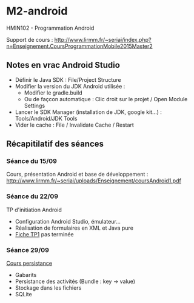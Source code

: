# M2-android
HMIN102 - Programmation Android

Support de cours : http://www.lirmm.fr/~seriai/index.php?n=Enseignement.CoursProgrammationMobile2015Master2

## Notes en vrac Android Studio
- Définir le Java SDK : File/Project Structure
- Modifier la version du JDK Android utilisée :
  - Modifier le gradle.build
  - Ou de façcon automatique : Clic droit sur le projet / Open Module Settings
- Lancer le SDK Manager (installation de JDK, google kit...) : Tools/Android/JDK Tools
- Vider le cache : File / Invalidate Cache / Restart

## Récapitilatif des séances

### Séance du 15/09

Cours, présentation Android et base de développement :   http://www.lirmm.fr/~seriai/uploads/Enseignement/coursAndroid1.pdf

### Séance du 22/09

TP d'initiation Android  
- Configuration Android Studio, émulateur...
- Réalisation de formulaires en XML et Java pure
- [Fiche TP1](http://www.lirmm.fr/~seriai/uploads/Enseignement/TD12014.pdf) pas terminée


### Séance 29/09

[Cours persistance](http://www.lirmm.fr/~seriai/uploads/Enseignement/cours2Android_2015_2016.pdf) 
- Gabarits
- Persistance des activités (Bundle : key -> value)
- Stockage dans les fichiers
- SQLite

